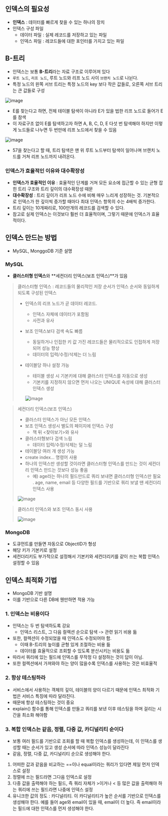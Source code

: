 ## 인덱스의 필요성

- **인덱스** : 데이터를 빠르게 찾을 수 있는 하나의 장치
- 인덱스 구성 파일
    - 데이터 파일 : 실제 레코드를 저장하고 있는 파일
    - 인덱스 파일 : 레코드들에 대한 포인터를 가지고 있는 파일
          

## B-트리

- 인덱스는 보통 **B-트리**라는 자료 구조로 이루어져 있다
- `루트 노드`, `리프 노드`, 루트 노드와 리프 노드 사이 `브랜치 노드`로 나뉜다.
- 특정 노드의 왼쪽 서브 트리는 특정 노드의 key 보다 작은 값들로, 오른쪽 서브 트리는 큰 값들로 구성
    
![image](https://github.com/99MinSu/CS-Study/assets/89891084/d54e0f38-6899-40e5-a6df-e92960c5b256)

- E를 찾는다고 하면, 전체 테이블 탐색이 아니라 E가 있을 법한 리프 노드로 들어가 E를 참색
- 이 자료구조 없이 E를 탐색하고자 하면 A, B, C, D, E 다섯 번 탐색해야 하지만 이렇게 노드들로 나누면 두 번만에 리프 노드에서 찾을 수 있음
    
![image](https://github.com/99MinSu/CS-Study/assets/89891084/638eb3e3-27a2-4803-b03e-168740acb8e4)

    
- 57을 찾는다고 할 때, 트리 탐색은 맨 위 루트 노드부터 탐색이 일어나며 브랜치 노드를 거쳐 리프 노드까지 내려온다.

### 인덱스가 효율적인 이유와 대수확장성

- **인덱스가 효율적인 이유** : 효율적인 단계를 거쳐 모든 요소에 접근할 수 있는 균형 잡힌 트리 구조와 트리 깊이의 대수확장성 때문
- **대수확장성** : 트리 깊이가 리프 노드 수에 비해 매우 느리게 성장하는 것. 기본적으로 인덱스가 한 깊이씩 증가할 때마다 최대 인덱스 항목의 수는 4배씩 증가한다.
- 트리 깊이는 10개짜리로, 100만개의 레코드를 검색할 수 있다.
- 참고로 실제 인덱스는 이것보다 훨씬 더 효율적이며, 그렇기 때문에 인덱스가 효율적이다.

## 인덱스 만드는 방법

- MySQL, MonggoDB 기준 설명

### MySQL

- **클러스터형 인덱스**와 **세컨더리 인덱스(보조 인덱스)**가 있음

> 클러스터형 인덱스 : 레코드들의 물리적인 저장 순서가 인덱스 순서와 동일하게 되도록 구성된 인덱스
> 
> - 인덱스의 리프 노드가 곧 데이터 레코드.
>     - 인덱스 자체에 데이터가 포함됨
>     - 사전과 유사
> - 보조 인덱스보다 검색 속도 빠름
>     - 동일하거나 인접한 키 값 가진 레코드들은 물리적으로도 인접하게 저장되어 성능 향상
>     - 데이터의 입력/수정/삭제는 더 느림
> - 테이블당 하나 설정 가능
>     - 테이블 생성 시 기본키에 대해 클러스터 인덱스를 자동으로 생성
>     - 기본키를 지정하지 않으면 먼저 나오는 UNIQUE 속성에 대해 클러스터 인덱스 생성
>         
>      ![image](https://github.com/99MinSu/CS-Study/assets/89891084/43e1716c-890f-4927-b854-876a670fdb5d)

> 세컨더리 인덱스(보조 인덱스)
> 
> - 클러스터 인덱스가 아닌 모든 인덱스
> - 보조 인덱스 생성시 별도의 페이지에 인덱스 구성
>     - 책 뒤 <찾아보기>와 유사
> - 클러스터형보다 검색 느림
>     - 데이터 입력/수정/삭제는 덜 느림
> - 테이블당 여러 개 생성 가능
> - create index... 명령어 사용
> - 하나의 인덱스만 생성할 것이라면 클러스터형 인덱스를 만드는 것이 세컨더리 인덱스 만드는 것보다 성능 좋음
>     - 예) age라는 하나의 필드만드로 쿼리 보내면 클러스터형 인덱스만 필요 . age, name, email 등 다양한 필드를 기반으로 쿼리 보낼 땐 세컨더리 인덱스 사용
>         
>  ![image](https://github.com/99MinSu/CS-Study/assets/89891084/bd3aabd3-18c7-443b-9c16-73324406949b)     

> 클러스터 인덱스와 보조 인덱스 동시 사용
> 
> 
> ![image](https://github.com/99MinSu/CS-Study/assets/89891084/4ae5cc58-e1fc-4caf-942e-50ab72653c1a)


### MongoDB

- 도큐먼트를 만들면 자동으로 ObjectID가 형성
- 해당 키가 기본키로 설정
- 세컨더리키도 부가적으로 설정해서 기본키와 세컨더리키를 같이 쓰는 복합 인덱스 설정할 수 있음

## 인덱스 최적화 기법

- MongoDB 기반 설명
- 이를 기반으로 다른 DB에 웬만하면 적용 가능

### 1. 인덱스는 비용이다

- 인덱스는 두 번 탐색하도록 강요
    - 인덱스 리스트, 그 다음 컬렉션 순으로 탐색 -> 관련 읽기 비용 듦
- 또한, 컬렉션이 수정되었을 때 인덱스도 수정되어야 함.
    - 이때 B-트리의 높이를 균형 있게 조절하는 비용 듦
    - 데이터를 효율적으로 조회할 수 있도록 분산시키는 비용도 듦
- 따라서 쿼리에 있는 필드에 인덱스를 무작정 다 설정하는 것이 답이 아님.
- 또한 컬렉션에서 가져와야 하는 양이 많을수록 인덱스를 사용하는 것은 비효율적

### 2. 항상 테스팅하라

- 서비스에서 사용하는 객체의 깊이, 테이블의 양이 다르기 때문에 인덱스 최적화 기법은 서비스 특징에 따라 달라진다.
- 때문에 항상 테스팅하는 것이 중요
- explain() 함수를 통해 인덱스를 만들고 쿼리를 보낸 이후 테스팅을 하며 걸리는 시간을 최소화 해야함

### 3. 복합 인덱스는 같음, 정렬, 다중 값, 카디널리티 순이다

- 보통 여러 필드를 기반으로 조회를 할 때 복합 인덱스를 생성하는데, 이 인덱스를 생성할 때는 순서가 있고 생성 순서에 따라 인덱스 성능이 달라진다
- 같음, 정렬, 다중 값, 카디널리티 순으로 생성해야 한다.
1. 어떠한 값과 같음을 비교하는 ==이나 equal이라는 쿼리가 있다면 제일 먼저 인덱스로 설정
2. 정렬에 쓰는 필드라면 그다음 인덱스로 설정
3. 다중 값을 출력해야 하는 필드, 즉 쿼리 자체가 >이거나 < 등 많은 값을 출력해야 하는 쿼리에 쓰는 필드라면 나중에 인덱스 설정
4. 유니크한 값의 정도 : 카디널리티. 이 카디널리티가 높은 순서를 기반으로 인덱스를 생성해야 한다. 예를 들어 age와 email이 있을 때, email이 더 높다. 즉 email이라는 필드에 대한 인덱스를 먼저 생성해야 한다.
